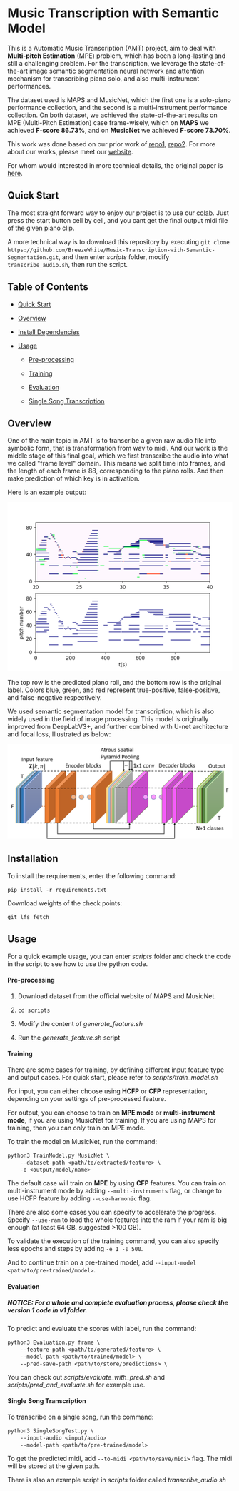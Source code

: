 
# Music Transcription with Semantic Model

This is a Automatic  Music Transcription (AMT) project, aim to deal with **Multi-pitch Estimation** (MPE) problem, which has been a long-lasting and still a challenging problem. For the transcription, we leverage the state-of-the-art image semantic segmentation neural network and attention mechanism for transcribing piano solo, and also multi-instrument performances. 

The dataset used is MAPS and MusicNet, which the first one is a solo-piano performance collection, and the second is a multi-instrument performance collection.  On both dataset, we achieved the state-of-the-art results on MPE (Multi-Pitch Estimation) case frame-wisely, which on **MAPS** we achieved **F-score 86.73%**, and on **MusicNet** we achieved **F-score 73.70%**.

This work was done based on our prior work of [repo1](https://github.com/BreezeWhite/CFP_NeuralNetwork), [repo2](https://github.com/s603122001/Vocal-Melody-Extraction). For more about our works, please meet our [website](https://sites.google.com/view/mctl/home).

For whom would interested in more technical details, the original paper is [here](https://ieeexplore.ieee.org/abstract/document/8682605).

## Quick Start

The most straight forward way to enjoy our project is to use our [colab](http://bit.ly/transcribe-colab). Just press the start button cell by cell, and you cant get the final output midi file of the given piano clip.

A more technical way is to download this repository by executing `git clone https://github.com/BreezeWhite/Music-Transcription-with-Semantic-Segmentation.git`, and then enter *scripts* folder, modify `transcribe_audio.sh`, then run the script.


## Table of Contents

* [Quick Start](#quick-start)

* [Overview](#overview)

* [Install Dependencies](#installation)

* [Usage](#Usage)
  * [Pre-processing](#pre-processing)

  * [Training](#training)

  * [Evaluation](#evaluation)

  * [Single Song Transcription](#single-song-transcription)

    

## Overview

One of the main topic in AMT is to transcribe a given raw audio file into symbolic form, that is transformation from wav to midi.  And our work is the middle stage of this final goal, which we first transcribe the audio into what we called "frame level" domain. This means we split time into frames, and the length of each frame is 88, corresponding to the piano rolls. And then make prediction of which key is in activation. 

Here is an example output:

![maps](./figures/MAPS_1.png)

The top row is the predicted piano roll, and the bottom row is the original label. Colors blue, green, and red represent true-positive, false-positive, and false-negative respectively.

We used semantic segmentation model for transcription, which is also widely used in the field of image processing.  This model is originally improved from DeepLabV3+, and further combined with U-net architecture and focal loss, Illustrated as below: 

![model](./figures/ModelArch.png)

## Installation
To install the requirements, enter the following command:

```
pip install -r requirements.txt
```
Download weights of the check points:
```
git lfs fetch
```

## Usage

For a quick example usage, you can enter *scripts* folder and check the code in the script to see how to use the python code.

#### Pre-processing

1. Download dataset from the official website of MAPS and MusicNet.

2. ```cd scripts```

3. Modify the content of *generate_feature.sh*

4. Run the *generate_feature.sh* script

#### Training

There are some cases for training, by defining different input feature type and output cases. For quick start, please refer to *scripts/train_model.sh* 

For input, you can either choose using **HCFP** or **CFP** representation, depending on your settings of pre-processed feature.  

For output, you can choose to train on **MPE mode** or **multi-instrument mode**, if you are using MusicNet for training. If you are using MAPS for training, then you can only train on MPE mode.



  To train the model on MusicNet, run the command:

  ```
  python3 TrainModel.py MusicNet \
      --dataset-path <path/to/extracted/feature> \ 
      -o <output/model/name>
  ```


  The default case will train on **MPE** by using **CFP** features. You can train on multi-instrument mode by adding `--multi-instruments` flag, or change to use HCFP feature by adding `--use-harmonic` flag.



  There are also some cases you can specify to accelerate the progress. Specify `--use-ram` to load the whole features into the ram if your ram is big enough (at least 64 GB, suggested >100 GB).

  To validate the execution of the training command, you can also specify less epochs and steps by adding `-e 1 -s 500`. 

  And to continue train on a pre-trained model, add `--input-model <path/to/pre-trained/model>`.

#### Evaluation

##### *NOTICE: For a whole and complete evaluation process, please check the version 1 code in **v1** folder.*

To predict and evaluate the scores with label, run the command:

```
python3 Evaluation.py frame \
    --feature-path <path/to/generated/feature> \
    --model-path <path/to/trained/model> \
    --pred-save-path <path/to/store/predictions> \
```

You can check out *scripts/evaluate_with_pred.sh* and *scripts/pred_and_evaluate.sh* for example use.

#### Single Song Transcription

To transcribe on a single song, run the command:

```
python3 SingleSongTest.py \
    --input-audio <input/audio> 
    --model-path <path/to/pre-trained/model>
```

To get the predicted midi, add `--to-midi <path/to/save/midi>` flag. The midi will be stored at the given path.

There is also an example script in *scripts* folder called *transcribe_audio.sh*

